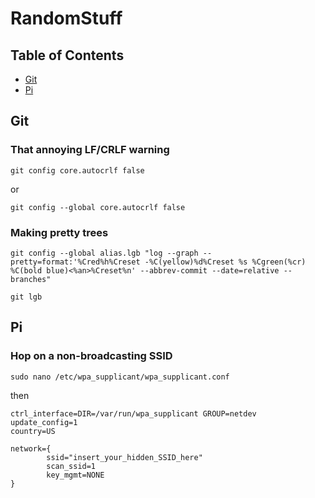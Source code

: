 # RandomStuff

## Table of Contents
* [Git](#Git)
* [Pi](#Pi)

## Git
### That annoying LF/CRLF warning
`git config core.autocrlf false`

or

`git config --global core.autocrlf false`

### Making pretty trees
```
git config --global alias.lgb "log --graph --pretty=format:'%Cred%h%Creset -%C(yellow)%d%Creset %s %Cgreen(%cr) %C(bold blue)<%an>%Creset%n' --abbrev-commit --date=relative --branches"

git lgb
```
## Pi
### Hop on a non-broadcasting SSID
`sudo nano /etc/wpa_supplicant/wpa_supplicant.conf`

then

```
ctrl_interface=DIR=/var/run/wpa_supplicant GROUP=netdev
update_config=1
country=US
 
network={
        ssid="insert_your_hidden_SSID_here"
        scan_ssid=1
        key_mgmt=NONE
}
```
